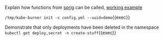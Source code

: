 Explain how functions from [sprig](http://masterminds.github.io/sprig/) can be called, [working example](templates/secret.yml)

```/tmp/kube-burner init -c config.yml --uuid=demo```{{exec}}

Demonstrate that only deployments have been deleted in the namespace
```kubectl get deploy,secret -n create-stuff```{{exec}}